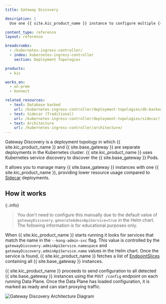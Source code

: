 ```yaml
---
title: Gateway Discovery

description: |
  Use one {{ site.kic_product_name }} instance to configure multiple {{ site.base_gateway }} instances. Kong's recommended deployment topology. 

content_type: reference
layout: reference

breadcrumbs:
  - /kubernetes-ingress-controller/
  - index: kubernetes-ingress-controller
    section: Deployment Topologies

products:
  - kic

works_on:
  - on-prem
  - konnect

related_resources:
  - text: Database backed
    url: /kubernetes-ingress-controller/deployment-topologies/db-backed/
  - text: Sidecar (Traditional)
    url: /kubernetes-ingress-controller/deployment-topologies/sidecar/
  - text: Architecture
    url: /kubernetes-ingress-controller/architecture/
---
```


Gateway Discovery is a deployment topology in which {{ site.kic_product_name }} and {{ site.base_gateway }} are separate deployments in the Kubernetes cluster. {{ site.kic_product_name }} uses Kubernetes service discovery to discover the {{ site.base_gateway }} Pods.

It allows you to manage many {{ site.base_gateway }} instances with one {{ site.kic_product_name }}, providing lower resource usage compared to [Sidecar](/kubernetes-ingress-controller/deployment-topologies/sidecar/) deployments.

## How it works

{:.info}
> You don't need to configure this manually due to the default value of `gatewayDiscovery.generateAdminApiService=true` in the Helm chart. The following information is for educational purposes only.

When {{ site.kic_product_name }} starts running it looks for services that match the name in the `--kong-admin-svc` flag. This value is controlled by the `gatewayDiscovery.adminApiService.namespace` and `gatewayDiscovery.adminApiService.name` values in the Helm chart. Once the service is found, {{ site.kic_product_name }} fetches a list of [EndpointSlices](https://kubernetes.io/docs/concepts/services-networking/endpoint-slices/) containing all {{ site.base_gateway }} instances.

{{ site.kic_product_name }} proceeds to send configuration to all detected {{ site.base_gateway }} instances using the `POST /config` endpoint on each running Data Plane. Once the Data Plane has loaded configuration, it is marked as ready and can start proxying traffic.

![Gateway Discovery Architecture Diagram](/assets/images/kic/topology/gateway-discovery.png)
